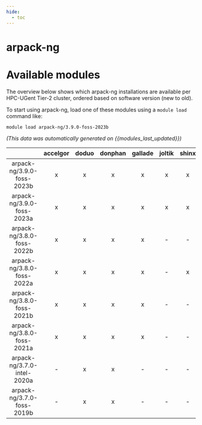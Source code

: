 ```yaml
---
hide:
  - toc
---
```


arpack-ng
=========

# Available modules


The overview below shows which arpack-ng installations are available per HPC-UGent Tier-2 cluster, ordered based on software version (new to old).

To start using arpack-ng, load one of these modules using a `module load` command like:

```shell
module load arpack-ng/3.9.0-foss-2023b
```

*(This data was automatically generated on {{modules_last_updated}})*  

| |accelgor|doduo|donphan|gallade|joltik|shinx|skitty|
| :---: | :---: | :---: | :---: | :---: | :---: | :---: | :---: |
|arpack-ng/3.9.0-foss-2023b|x|x|x|x|x|x|x|
|arpack-ng/3.9.0-foss-2023a|x|x|x|x|x|x|x|
|arpack-ng/3.8.0-foss-2022b|x|x|x|x|-|-|-|
|arpack-ng/3.8.0-foss-2022a|x|x|x|x|-|x|-|
|arpack-ng/3.8.0-foss-2021b|x|x|x|x|-|-|-|
|arpack-ng/3.8.0-foss-2021a|x|x|x|x|-|-|-|
|arpack-ng/3.7.0-intel-2020a|-|x|x|-|-|-|-|
|arpack-ng/3.7.0-foss-2019b|-|x|x|-|-|-|-|
